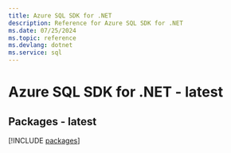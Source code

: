 ```yaml
---
title: Azure SQL SDK for .NET
description: Reference for Azure SQL SDK for .NET
ms.date: 07/25/2024
ms.topic: reference
ms.devlang: dotnet
ms.service: sql
---
```

# Azure SQL SDK for .NET - latest
## Packages - latest
[!INCLUDE [packages](sql-index.md)]